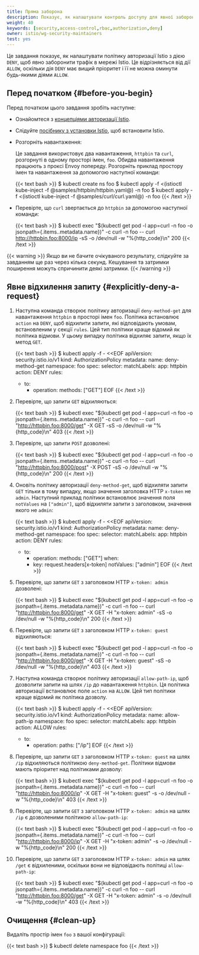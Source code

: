 ```yaml
---
title: Пряма заборона
description: Показує, як налаштувати контроль доступу для явної заборони трафіку.
weight: 40
keywords: [security,access-control,rbac,authorization,deny]
owner: istio/wg-security-maintainers
test: yes
---
```


Це завдання показує, як налаштувати політику авторизації Istio з дією `DENY`, щоб явно заборонити трафік в мережі Istio. Це відрізняється від дії `ALLOW`, оскільки дія `DENY` має вищий пріоритет і її не можна оминути будь-якими діями `ALLOW`.

## Перед початком {#before-you-begin}

Перед початком цього завдання зробіть наступне:

* Ознайомтеся з [концепціями авторизації Istio](/docs/concepts/security/#authorization).

* Слідуйте [посібнику з установки Istio](/docs/setup/install/istioctl/), щоб встановити Istio.

* Розгорніть навантаження:

    Це завдання використовує два навантаження, `httpbin` та `curl`, розгорнуті в одному просторі імен, `foo`. Обидва навантаження працюють з проксі Envoy попереду. Розгорніть приклад простору імен та навантаження за допомогою наступної команди:

    {{< text bash >}}
    $ kubectl create ns foo
    $ kubectl apply -f <(istioctl kube-inject -f @samples/httpbin/httpbin.yaml@) -n foo
    $ kubectl apply -f <(istioctl kube-inject -f @samples/curl/curl.yaml@) -n foo
    {{< /text >}}

* Перевірте, що `curl` звертається до `httpbin` за допомогою наступної команди:

    {{< text bash >}}
    $ kubectl exec "$(kubectl get pod -l app=curl -n foo -o jsonpath={.items..metadata.name})" -c curl -n foo -- curl http://httpbin.foo:8000/ip -sS -o /dev/null -w "%{http_code}\n"
    200
    {{< /text >}}

{{< warning >}}
Якщо ви не бачите очікуваного результату, слідкуйте за завданням ще раз через кілька секунд. Кешування та затримки поширення можуть спричинити деякі затримки.
{{< /warning >}}

## Явне відхилення запиту {#explicitly-deny-a-request}

1. Наступна команда створює політику авторизації `deny-method-get` для навантаження `httpbin` в просторі імен `foo`. Політика встановлює `action` на `DENY`, щоб відхилити запити, які відповідають умовам, встановленим у секції `rules`. Цей тип політики краще відомий як політика відмови. У цьому випадку політика відхиляє запити, якщо їх метод `GET`.

    {{< text bash >}}
    $ kubectl apply -f - <<EOF
    apiVersion: security.istio.io/v1
    kind: AuthorizationPolicy
    metadata:
      name: deny-method-get
      namespace: foo
    spec:
      selector:
        matchLabels:
          app: httpbin
      action: DENY
      rules:
      - to:
        - operation:
            methods: ["GET"]
    EOF
    {{< /text >}}

2. Перевірте, що запити `GET` відхиляються:

    {{< text bash >}}
    $ kubectl exec "$(kubectl get pod -l app=curl -n foo -o jsonpath={.items..metadata.name})" -c curl -n foo -- curl "http://httpbin.foo:8000/get" -X GET -sS -o /dev/null -w "%{http_code}\n"
    403
    {{< /text >}}

3. Перевірте, що запити `POST` дозволені:

    {{< text bash >}}
    $ kubectl exec "$(kubectl get pod -l app=curl -n foo -o jsonpath={.items..metadata.name})" -c curl -n foo -- curl "http://httpbin.foo:8000/post" -X POST -sS -o /dev/null -w "%{http_code}\n"
    200
    {{< /text >}}

4. Оновіть політику авторизації `deny-method-get`, щоб відхиляти запити `GET` тільки в тому випадку, якщо значення заголовка HTTP `x-token` не `admin`. Наступний приклад політики встановлює значення поля `notValues` на `["admin"]`, щоб відхиляти запити з заголовком, значення якого не `admin`:

    {{< text bash >}}
    $ kubectl apply -f - <<EOF
    apiVersion: security.istio.io/v1
    kind: AuthorizationPolicy
    metadata:
      name: deny-method-get
      namespace: foo
    spec:
      selector:
        matchLabels:
          app: httpbin
      action: DENY
      rules:
      - to:
        - operation:
            methods: ["GET"]
        when:
        - key: request.headers[x-token]
          notValues: ["admin"]
    EOF
    {{< /text >}}

5. Перевірте, що запити `GET` з заголовком HTTP `x-token: admin` дозволені:

    {{< text bash >}}
    $ kubectl exec "$(kubectl get pod -l app=curl -n foo -o jsonpath={.items..metadata.name})" -c curl -n foo -- curl "http://httpbin.foo:8000/get" -X GET -H "x-token: admin" -sS -o /dev/null -w "%{http_code}\n"
    200
    {{< /text >}}

6. Перевірте, що запити `GET` з заголовком HTTP `x-token: guest` відхиляються:

    {{< text bash >}}
    $ kubectl exec "$(kubectl get pod -l app=curl -n foo -o jsonpath={.items..metadata.name})" -c curl -n foo -- curl "http://httpbin.foo:8000/get" -X GET -H "x-token: guest" -sS -o /dev/null -w "%{http_code}\n"
    403
    {{< /text >}}

7. Наступна команда створює політику авторизації `allow-path-ip`, щоб дозволити запити на шлях `/ip` до навантаження `httpbin`. Ця політика авторизації встановлює поле `action` на `ALLOW`. Цей тип політики краще відомий як політика дозволу.

    {{< text bash >}}
    $ kubectl apply -f - <<EOF
    apiVersion: security.istio.io/v1
    kind: AuthorizationPolicy
    metadata:
      name: allow-path-ip
      namespace: foo
    spec:
      selector:
        matchLabels:
          app: httpbin
      action: ALLOW
      rules:
      - to:
        - operation:
            paths: ["/ip"]
    EOF
    {{< /text >}}

8. Перевірте, що запити `GET` з заголовком HTTP `x-token: guest` на шлях `/ip` відхиляються політикою `deny-method-get`. Політики відмови мають пріоритет над політиками дозволу:

    {{< text bash >}}
    $ kubectl exec "$(kubectl get pod -l app=curl -n foo -o jsonpath={.items..metadata.name})" -c curl -n foo -- curl "http://httpbin.foo:8000/ip" -X GET -H "x-token: guest" -s -o /dev/null -w "%{http_code}\n"
    403
    {{< /text >}}

9. Перевірте, що запити `GET` з заголовком HTTP `x-token: admin` на шлях `/ip` є дозволеними політикою `allow-path-ip`:

    {{< text bash >}}
    $ kubectl exec "$(kubectl get pod -l app=curl -n foo -o jsonpath={.items..metadata.name})" -c curl -n foo -- curl "http://httpbin.foo:8000/ip" -X GET -H "x-token: admin" -s -o /dev/null -w "%{http_code}\n"
    200
    {{< /text >}}

10. Перевірте, що запити `GET` з заголовком HTTP `x-token: admin` на шлях `/get` є відхиленими, оскільки вони не відповідають політиці `allow-path-ip`:

    {{< text bash >}}
    $ kubectl exec "$(kubectl get pod -l app=curl -n foo -o jsonpath={.items..metadata.name})" -c curl -n foo -- curl "http://httpbin.foo:8000/get" -X GET -H "x-token: admin" -s -o /dev/null -w "%{http_code}\n"
    403
    {{< /text >}}

## Очищення {#clean-up}

Видаліть простір імен `foo` з вашої конфігурації:

{{< text bash >}}
$ kubectl delete namespace foo
{{< /text >}}
